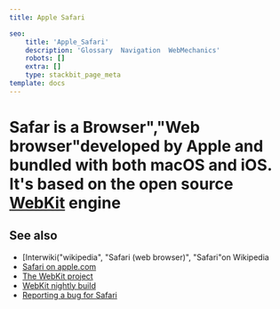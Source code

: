 ```yaml
---
title: Apple Safari

seo:
    title: 'Apple_Safari'
    description: 'Glossary  Navigation  WebMechanics'
    robots: []
    extra: []
    type: stackbit_page_meta
template: docs
---
```



# **Safar** is a Browser","Web browser"developed by Apple and bundled with both macOS and iOS. It's based on the open source [WebKit](https://webkit.org/) engine

## See also

- [Interwiki("wikipedia", "Safari (web browser)", "Safari"on Wikipedia
- [Safari on apple.com](https://www.apple.com/safari/)
- [The WebKit project](https://webkit.org/)
- [WebKit nightly build](https://nightly.webkit.org/)
- [Reporting a bug for Safari](https://bugs.webkit.org/)
